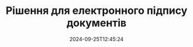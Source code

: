 ---
############################# Static ############################
layout: "family"
date:  2024-09-25T12:45:24
draft: false

product: "Signature"
product_tag: "signature"

lang: uk

############################# Head ############################
head_title: "Програми цифрового підпису C# .NET, Java, Node.js"
head_description: "Інтегруйте електронні підписи в програми .NET, Java або Node.js за допомогою GroupDocs.Signature. Підписуйте популярні формати ділових документів."

############################# Header ############################
title: "Рішення для електронного підпису документів"
description:  |
  Підписуйте цифрові документи та зображення на будь-якій платформі за допомогою наших гнучких API та рішень на основі програм для програмістів і кінцевих користувачів.

  Шукайте та змінюйте раніше додані підписи за допомогою розширених методів.

  Захистіть документи від змін за допомогою цифрових сертифікатів і контролюйте приховані метадані.

############################# Supported Platforms ###############################
supported_platforms:
  enable: true
  head_title: "Виберіть свою платформу"
  title: "Незалежність від платформи"
  description: "Бібліотека GroupDocs.Signature підтримує такі операційні системи та фреймворки:"
  details_link_title: "Вивчайте більше"

  items:
    # items loop
    - title: ".NET"
      description: GroupDocs.Signature .NET 
      color: "blue"
      tag: "net"
      link: "/signature/net/"
      features_link: "https://docs.groupdocs.com/signature/net/system-requirements/"
      features:
          # features loop
          - rows: "3"
            content: |
                    .NET Framework 4.6.2 or higher <br> .NET Core 3.0 or higher <br> .NET 6.0 or higher
      
          # features loop
          - rows: "4"
            content: |
                    Windows <br> Linux <br> Mac OS <br> Microsoft Azure
      
          # features loop
          - rows: "3"
            content: |
                    Microsoft Visual Studio <br> JetBrains Rider <br> Microsoft Visual Code
      
          # features loop
          - rows: "1"
            content: |
                    60+ file formats
      

    # items loop
    - title: "Java"
      description: GroupDocs.Signature Java
      color: "red"
      tag: "java"
      link: "/signature/java/"
      features_link: "https://docs.groupdocs.com/signature/java/system-requirements/"
      features:
          # features loop
          - rows: "3"
            content: |
                    Java 8 or higher
      
          # features loop
          - rows: "4"
            content: |
                    Windows <br> Linux <br> Mac OS
      
          # features loop
          - rows: "3"
            content: |
                    IntelliJ IDEA <br> Eclipse <br> NetBeans
      
          # features loop
          - rows: "1"
            content: |
                    60+ file formats

    # items loop
    - title: "Node.js"
      description: GroupDocs.Signature Node.js
      color: "green"
      tag: "nodejs-java"
      link: "/signature/nodejs-java/"
      features_link: "https://docs.groupdocs.com/signature/"
      features:
          # features loop
          - rows: "3"
            content: |
                    Node.js 16+ and J2SE 8.0 (1.8)+
      
          # features loop
          - rows: "4"
            content: |
                    Windows <br> Linux <br> Mac OS
      
          # features loop
          - rows: "3"
            content: |
                    Atom <br> Visual Studio Code <br> Будь-який інший текстовий редактор
      
          # features loop
          - rows: "1"
            content: |
                    60+ file formats

    # items loop
    - title: "Python"
      description: GroupDocs.Signature Python
      color: "yellow"
      tag: "python-net"
      link: "/signature/python-net/"
      features_link: "https://docs.groupdocs.com/signature/"
      features:
          # features loop
          - rows: "3"
            content: |
                    Python 3.9+ and .Net 6+
      
          # features loop
          - rows: "4"
            content: |
                    Windows <br> Linux <br> Mac OS
      
          # features loop
          - rows: "3"
            content: |
                    IDLE <br> PyCharm <br> Visual Studio Code
      
          # features loop
          - rows: "1"
            content: |
                    60+ file formats

############################# Features ###############################
features:
  enable: true
  title: "Ключові функції GroupDocs.Signature"
  description: "Наше рішення призначене для додавання різних типів підписів до популярних форматів документів і файлів. Легко збагачуйте свої бізнес-процеси."

  items:
    # items loop
    - icon: "additional"
      title: "Збагатіть свої дані підписами"
      content: "Додайте текст, зображення, водяні знаки тощо до своїх ділових документів."

    # items loop
    - icon: "protect"
      title: "Захистіть вміст документів"
      content: "Заборонити зміну документа, скріпивши його цифровим сертифікатом."

    # items loop
    - icon: "search"
      title: "Додайте приховані дані та штрих-коди"
      content: "Використовуйте метадані для зберігання невидимої інформації або розміщуйте власні штрих-коди на сторінках."

    # items loop
    - icon: "manipulate"
      title: "Маніпулювати підписами"
      content: "Пошук, оновлення або видалення всіх підписів, які були додані раніше."

############################# Code samples ############################
code_samples:
  enable: true
  title: "Захистіть свої файли за допомогою підписів"
  description: "Приклади коду GroupDocs.Signature"
  items:
    # code sample loop
    - title: "Згенеруйте та додайте QR-код"
      content: |
       GroupDocs.Signature дозволяє нам створювати та додавати QR-коди до документів із підтримуваними форматами. Вкажіть шлях до документа, який потрібно підписати та налаштуйте бажані текстові та візуальні параметри QR-коду. Згенероване зображення QR-коду можна розмістити на будь-якій ділянці сторінки будь-якого документа.
      samples:
        - language: "C#"
          color: "blue"
          content: |
            ```csharp {style=abap}   
            // Вкажіть документ для підпису
            using (Signature signature = new Signature("source.docx"))
            {
                // Створення опцій знака QR-коду
                QrCodeSignOptions options = new QrCodeSignOptions("JohnSmith")
                {
                    // Встановіть параметри QR-коду
                    EncodeType = QrCodeTypes.QR,
                    Left = 50,
                    Top = 150,
                };

                // Підпишіть і збережіть оброблений файл
                SignResult result = signature.Sign("result.docx", options);
            }
            ```
        - language: "Java"
          color: "red"
          content: |
            ```java {style=abap}   
            // Вкажіть документ для підпису
            Signature signature = new Signature("source.docx");

            // Створення опцій знака QR-коду
            QrCodeSignOptions options = new QrCodeSignOptions("JohnSmith");

            // Встановіть параметри QR-коду
            options.setEncodeType(QrCodeTypes.QR);
            options.setLeft(50);
            options.setTop(100);

            // Підпишіть і збережіть оброблений файл
            signature.sign("result.docx", options);
            ```
        - language: "TypeScript"
          color: "green"
          content: |
            ```javascript {style=abap}  
            const signatureLib = require('@groupdocs/groupdocs.signature')

            // Вкажіть документ для підпису
            const signature = new signatureLib.Signature('source.docx');

            // Створення опцій знака QR-коду
            const options = new signatureLib.QrCodeSignOptions('JohnSmith');

            // Встановіть параметри QR-коду
            options.setEncodeType(signatureLib.QrCodeTypes.QR);
            options.setLeft(50);
            options.setTop(100);

            // Підпишіть і збережіть оброблений файл
            signature.sign('result.docx', options);
            ```
        - language: "Python"
          color: "yellow"
          content: |
            ```python {style=abap}  
            import groupdocs.signature as sg

            def run():

                # Вкажіть документ для підпису
                with sg.Signature('source.docx') as signature:

                    # Створення опцій знака QR-коду
                    options = sg.QrCodeSignOptions('JohnSmith')

                    # Встановіть параметри QR-коду
                    options.setEncodeType(sg.QrCodeTypes.QR)
                    options.setLeft(50)
                    options.setTop(100)

                    # Підпишіть і збережіть оброблений файл
                    signature.sign('result.docx', options)
            ```

############################# Supported Formats ###############################
formats:
  enable: true
  title: "Підтримується понад 60 форматів файлів"
  description: "GroupDocs.Signature підтримує майже всі популярні формати файлів"

############################# Metrics ###############################
metrics:
  enable: true
  title: "Статистичні дані нашої бібліотеки"
  description: "Ознайомтеся з ключовими показниками продукту, розкриваючи уявлення про наші досягнення, вплив і зростання"

  items:
    # items loop
    - number: "50+"
      title: "Підтримувані формати"
      content: "Підписання понад 60 найпопулярніших бізнес-форматів файлів."

    # items loop
    - number: "500k"
      title: "Завантаження NuGet"
      content: "GroupDocs.Signature для .NET — популярна бібліотека з понад 550 000 завантажень на NuGet."

    # items loop
    - number: "15k"
      title: "Завантаження Maven"
      content: "Розробники Java завантажили GroupDocs.Signature на Maven понад 15 тисяч разів."

    # items loop
    - number: "140+"
      title: "Задоволені клієнти"
      content: "Індивідуальні розробники та провідні компанії в усьому світі використовують наші продукти для створення інноваційних рішень."


############################# Customers ###############################
customers:
  enable: true
  title: "Наші щасливі клієнти"
  description: "Бібліотеки GroupDocs використовують всесвітньо відомі та видатні бренди по всьому світу"

  items:
    # items loop
    - title: "BenQ Corporation"
      logo: "benq"
      
    # items loop
    - title: "Nasdaq Stock Market"
      logo: "nasdaq"
      
    # items loop
    - title: "AT&T Inc."
      logo: "att"
      
    # items loop
    - title: "Customer logo AstraZeneca"
      logo: "astrazeneca"
      
    # items loop
    - title: "Central Bank of Argentina"
      logo: "argentinacentralbank"
      
    # items loop
    - title: "Roche Holding AG"
      logo: "roche"
      
    # items loop
    - title: "Capita"
      logo: "capita"
      
    # items loop
    - title: "Axa S.A."
      logo: "axa"
      
    # items loop
    - title: "Instructure Inc."
      logo: "instructure"
      
    # items loop
    - title: "Wipro"
      logo: "wipro"


############################# Actions ###############################
actions:
  enable: true
  title: "Готові почати?"
  description: "Спробуйте функції GroupDocs.Signature безкоштовно на своїй платформі"

  items:
    # items loop
    - title: ".NET"
      color: "blue"
      link: "/signature/net/"

    # items loop
    - title: "Java"
      color: "red"
      link: "/signature/java/"

    # items loop
    - title: "Node.js"
      color: "green"
      link: "/signature/nodejs-java/"      

############################# FAQ ###############################
faq:
  enable: true
  title: "Питання що часто задаються"
  description: "Ознайомтеся з нашими поширеними запитаннями"

  items:
    # items loop
    - question: "Чи потрібна GroupDocs.Signature зовнішня бібліотека для підписання документів?"
      answer: "Ні, GroupDocs.Signature працює незалежно. Немає сторонніх залежностей, таких як Adobe Acrobat, Microsoft Office тощо."

    # items loop
    - question: "Чи можна перевірити функції GroupDocs.Signature перед покупкою?"
      answer: "Абсолютно! GroupDocs.Signature пропонує безкоштовну пробну версію. Встановіть його та досліджуйте його функції. Зауважте, що пробні версії додають до ваших документів «пробні позначки» й обробляють лише перші 3 сторінки. Щоб отримати повний досвід, отримайте безкоштовну 30-денну тимчасову ліцензію на доступ до всіх функцій. Перегляньте деталі в розділі [тимчасова ліцензія](https://purchase.groupdocs.com/temporary-license/)."

    # items loop
    - question: "Які типи ліцензій надаються?"
      answer: "Шукаєте ліцензію GroupDocs.Signature? Ми пропонуємо різні варіанти, адаптовані до ваших потреб. Вибирайте залежно від розміру команди, місць розгортання (один офіс або віддалені робочі місця) і того, чи потрібно для розповсюдження кінцевим клієнтам ділитися SDK/API з клієнтами. Крім того, виберіть місячну ліцензію на використання з тарифними планами з обмеженнями — платіть лише за те, що використовуєте. Знайдіть найкращий варіант у розділі [pricing](https://purchase.groupdocs.com/pricing/signature/net/)."

############################# Cloud Links ###############################
cloud_links:
  enable: true
  title: "GroupDocs.Signature API з низьким кодом"
  description: "Підписуйте файли за допомогою програми через наш хмарний REST API."
  
  items:
    # items loop
    - title: "GroupDocs.Signature Cloud for cURL"
      content: "Використовуйте API cURL RESTful, щоб підписувати PDF, Word, Excel, PowerPoint, JPEG та багато інших форматів файлів."
      icon: "groupdocs_signature-for-curl"
      link: "https://products.groupdocs.cloud/signature/curl"

    # items loop
    - title: "GroupDocs.Signature Cloud for .NET"
      content: "Збагатіть свої програми .NET підписом документів через Cloud SDK. Захистіть ділові документи по-своєму."
      icon: "groupdocs_signature-for-net"
      link: "https://products.groupdocs.cloud/signature/net"

    # items loop
    - title: "GroupDocs.Signature Cloud for Java"
      content: "GroupDocs.Signature SDK надає доступ до різноманітних можливостей для ваших програм Java для підпису будь-яких файлів."
      icon: "groupdocs_signature-for-java"
      link: "https://products.groupdocs.cloud/signature/java"

############################# App links ###############################
app_links:
  enable: true
  title: "Веб-програми GroupDocs.Signature"
  description: "GroupDocs.Signature представляє безкоштовну веб-програму, де можна підписувати документи. Понад 60 популярних форматів файлів можна БЕЗКОШТОВНО підписати через ваш улюблений браузер."

  items:
    # items loop
    - title: "GroupDocs.Signature Total"
      content: "Онлайн-інструмент для підписання документів з будь-якого пристрою."
      icon: "groupdocs_watermark-app"
      link: "https://products.groupdocs.app/signature/total"

    # items loop
    - title: "GroupDocs.Signature DOCX"
      content: "Підпишіть MS Word DOCX онлайн."
      icon: "groupdocs_words-app"
      link: "https://products.groupdocs.app/signature/docx"

    # items loop
    - title: "GroupDocs.Signature PDF"
      content: "Захист PDF-документів онлайн."
      icon: "groupdocs_pdf-app"
      link: "https://products.groupdocs.app/signature/pdf"


      


---